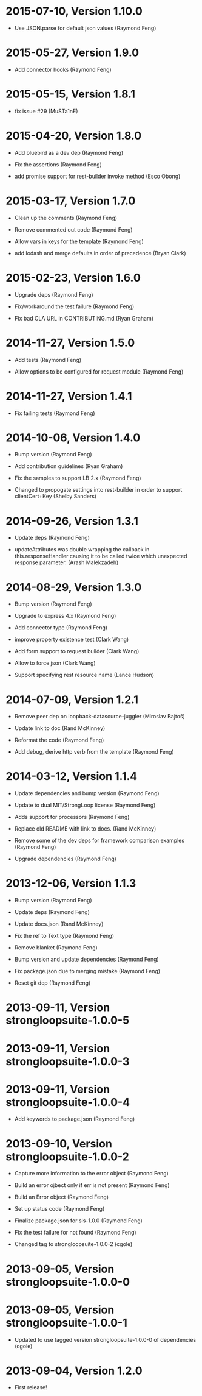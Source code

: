 2015-07-10, Version 1.10.0
==========================

 * Use JSON.parse for default json values (Raymond Feng)


2015-05-27, Version 1.9.0
=========================

 * Add connector hooks (Raymond Feng)


2015-05-15, Version 1.8.1
=========================

 * fix issue #29 (MuSTa1nE)


2015-04-20, Version 1.8.0
=========================

 * Add bluebird as a dev dep (Raymond Feng)

 * Fix the assertions (Raymond Feng)

 * add promise support for rest-builder invoke method (Esco Obong)


2015-03-17, Version 1.7.0
=========================

 * Clean up the comments (Raymond Feng)

 * Remove commented out code (Raymond Feng)

 * Allow vars in keys for the template (Raymond Feng)

 * add lodash and merge defaults in order of precedence (Bryan Clark)


2015-02-23, Version 1.6.0
=========================

 * Upgrade deps (Raymond Feng)

 * Fix/workaround the test failure (Raymond Feng)

 * Fix bad CLA URL in CONTRIBUTING.md (Ryan Graham)


2014-11-27, Version 1.5.0
=========================

 * Add tests (Raymond Feng)

 * Allow options to be configured for request module (Raymond Feng)


2014-11-27, Version 1.4.1
=========================

 * Fix failing tests (Raymond Feng)


2014-10-06, Version 1.4.0
=========================

 * Bump version (Raymond Feng)

 * Add contribution guidelines (Ryan Graham)

 * Fix the samples to support LB 2.x (Raymond Feng)

 * Changed to propogate settings into rest-builder in order to support clientCert+Key (Shelby Sanders)


2014-09-26, Version 1.3.1
=========================

 * Update deps (Raymond Feng)

 * updateAttributes was double wrapping the callback in this.responseHandler causing it to be called twice which unexpected response parameter. (Arash Malekzadeh)


2014-08-29, Version 1.3.0
=========================

 * Bump version (Raymond Feng)

 * Upgrade to express 4.x (Raymond Feng)

 * Add connector type (Raymond Feng)

 * improve property existence test (Clark Wang)

 * Add form support to request builder (Clark Wang)

 * Allow to force json (Clark Wang)

 * Support specifying rest resource name (Lance Hudson)


2014-07-09, Version 1.2.1
=========================

 * Remove peer dep on loopback-datasource-juggler (Miroslav Bajtoš)

 * Update link to doc (Rand McKinney)

 * Reformat the code (Raymond Feng)

 * Add debug, derive http verb from the template (Raymond Feng)


2014-03-12, Version 1.1.4
=========================

 * Update dependencies and bump version (Raymond Feng)

 * Update to dual MIT/StrongLoop license (Raymond Feng)

 * Adds support for processors (Raymond Feng)

 * Replace old README with link to docs. (Rand McKinney)

 * Remove some of the dev deps for framework comparison examples (Raymond Feng)

 * Upgrade dependencies (Raymond Feng)


2013-12-06, Version 1.1.3
=========================

 * Bump version (Raymond Feng)

 * Update deps (Raymond Feng)

 * Update docs.json (Rand McKinney)

 * Fix the ref to Text type (Raymond Feng)

 * Remove blanket (Raymond Feng)

 * Bump version and update dependencies (Raymond Feng)

 * Fix package.json due to merging mistake (Raymond Feng)

 * Reset git dep (Raymond Feng)


2013-09-11, Version strongloopsuite-1.0.0-5
===========================================



2013-09-11, Version strongloopsuite-1.0.0-3
===========================================



2013-09-11, Version strongloopsuite-1.0.0-4
===========================================

 * Add keywords to package.json (Raymond Feng)


2013-09-10, Version strongloopsuite-1.0.0-2
===========================================

 * Capture more information to the error object (Raymond Feng)

 * Build an error ojbect only if err is not present (Raymond Feng)

 * Build an Error object (Raymond Feng)

 * Set up status code (Raymond Feng)

 * Finalize package.json for sls-1.0.0 (Raymond Feng)

 * Fix the test failure for not found (Raymond Feng)

 * Changed tag to strongloopsuite-1.0.0-2 (cgole)


2013-09-05, Version strongloopsuite-1.0.0-0
===========================================



2013-09-05, Version strongloopsuite-1.0.0-1
===========================================

 * Updated to use tagged version strongloopsuite-1.0.0-0 of dependencies (cgole)


2013-09-04, Version 1.2.0
=========================

 * First release!
